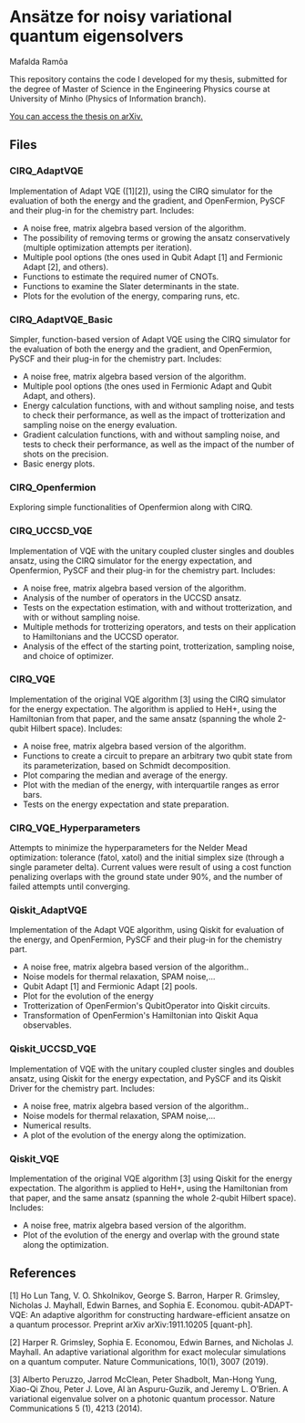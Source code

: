 # Ansätze for noisy variational quantum eigensolvers
Mafalda Ramôa

This repository contains the code I developed for my thesis, submitted for the degree of Master of Science in the Engineering Physics course at University of Minho (Physics of Information branch).

[You can access the thesis on arXiv.](https://arxiv.org/abs/2212.04323)

## Files

### CIRQ_AdaptVQE

Implementation of Adapt VQE ([1][2]), using the CIRQ simulator for the evaluation of both the energy and the gradient, and OpenFermion, PySCF and their plug-in for the chemistry part.
Includes:
- A noise free, matrix algebra based version of the algorithm.
- The possibility of removing terms or growing the ansatz conservatively (multiple optimization attempts per iteration).
- Multiple pool options (the ones used in Qubit Adapt [1] and Fermionic Adapt [2], and others).
- Functions to estimate the required numer of CNOTs.
- Functions to examine the Slater determinants in the state.
- Plots for the evolution of the energy, comparing runs, etc.

### CIRQ_AdaptVQE_Basic
Simpler, function-based version of Adapt VQE using the CIRQ simulator  for the evaluation of both the energy and the gradient, and OpenFermion, PySCF and their plug-in for the chemistry part.
Includes:
- A noise free, matrix algebra based version of the algorithm.
- Multiple pool options (the ones used in Fermionic Adapt and Qubit Adapt, and others).
- Energy calculation functions, with and without sampling noise, and tests to check their performance, as well as the impact of trotterization and sampling noise on the energy evaluation.
- Gradient calculation functions, with and without sampling noise, and tests to check their performance, as well as the impact of the number of shots on the precision.
- Basic energy plots.

### CIRQ_Openfermion 
Exploring simple functionalities of Openfermion along with CIRQ.

### CIRQ_UCCSD_VQE
Implementation of VQE with the unitary coupled cluster singles and doubles ansatz, using the CIRQ simulator for the energy expectation, and Openfermion, PySCF and their plug-in for the chemistry part.
Includes:
- A noise free, matrix algebra based version of the algorithm.
- Analysis of the number of operators in the UCCSD ansatz.
- Tests on the expectation estimation, with and without trotterization, and with or without sampling noise.
- Multiple methods for trotterizing operators, and tests on their application to Hamiltonians and the UCCSD operator.
- Analysis of the effect of the starting point, trotterization, sampling noise, and choice of optimizer.

### CIRQ_VQE 
Implementation of the original VQE algorithm [3] using the CIRQ simulator for the energy expectation. The algorithm is applied to HeH+, using the Hamiltonian from that paper, and the same ansatz (spanning the whole 2-qubit Hilbert space).
Includes:
- A noise free, matrix algebra based version of the algorithm.
- Functions to create a circuit to prepare an arbitrary two qubit state from its parameterization, based on Schmidt decomposition.
- Plot comparing the median and average of the energy.
- Plot with the median of the energy, with interquartile ranges as error bars.
- Tests on the energy expectation and state preparation.

### CIRQ_VQE_Hyperparameters
Attempts to minimize the hyperparameters for the Nelder Mead optimization: tolerance (fatol, xatol) and the initial simplex size (through a single parameter delta). 
Current values were result of using a cost function penalizing overlaps with the ground state under 90%, and the number of failed attempts until converging.

### Qiskit_AdaptVQE
Implementation of the Adapt VQE algorithm, using Qiskit for evaluation of the energy, and OpenFermion, PySCF and their plug-in for the chemistry part.
- A noise free, matrix algebra based version of the algorithm..
- Noise models for thermal relaxation, SPAM noise,... 
- Qubit Adapt [1] and Fermionic Adapt [2] pools.
- Plot for the evolution of the energy
- Trotterization of OpenFermion's QubitOperator into Qiskit circuits.
- Transformation of OpenFermion's Hamiltonian into Qiskit Aqua observables.


### Qiskit_UCCSD_VQE
Implementation of VQE with the unitary coupled cluster singles and doubles ansatz, using Qiskit for the energy expectation, and PySCF and its Qiskit Driver for the chemistry part.
Includes:
- A noise free, matrix algebra based version of the algorithm..
- Noise models for thermal relaxation, SPAM noise,... 
- Numerical results.
- A plot of the evolution of the energy along the optimization.

### Qiskit_VQE
Implementation of the original VQE algorithm [3] using Qiskit for the energy expectation. The algorithm is applied to HeH+, using the Hamiltonian from that paper, and the same ansatz (spanning the whole 2-qubit Hilbert space).
Includes:
- A noise free, matrix algebra based version of the algorithm.
- Plot of the evolution of the energy and overlap with the ground state along the optimization.

## References
[1]  Ho  Lun  Tang,  V.  O.  Shkolnikov, George S.  Barron, Harper R.  Grimsley, Nicholas J. Mayhall, Edwin Barnes, and Sophia E. Economou. qubit-ADAPT-VQE:  An adaptive algorithm for constructing hardware-efficient ansatze on a quantum processor. Preprint arXiv arXiv:1911.10205 [quant-ph].

[2] Harper R. Grimsley, Sophia E. Economou, Edwin Barnes, and Nicholas J. Mayhall. An adaptive variational algorithm for exact molecular simulations on a quantum computer. Nature Communications, 10(1), 3007 (2019).

[3] Alberto Peruzzo, Jarrod McClean, Peter Shadbolt, Man-Hong Yung, Xiao-Qi Zhou, Peter J.  Love, Al ́an Aspuru-Guzik, and Jeremy L.  O’Brien.   A variational eigenvalue solver on a photonic quantum processor. Nature Communications 5 (1), 4213 (2014).
